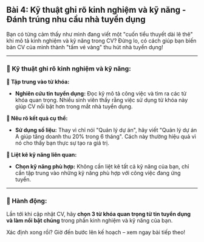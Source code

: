 ## Bài 4: Kỹ thuật ghi rõ kinh nghiệm và kỹ năng - Đánh trúng nhu cầu nhà tuyển dụng

Bạn có từng cảm thấy như mình đang viết một "cuốn tiểu thuyết dài lê thê" khi mô tả kinh nghiệm và kỹ năng trong CV? Đừng lo, có cách giúp bạn biến bản CV của mình thành "tấm vé vàng" thu hút nhà tuyển dụng!

---

### 📌 Kỹ thuật ghi rõ kinh nghiệm và kỹ năng:

**🔹 Tập trung vào từ khóa:**
- **Nghiên cứu tin tuyển dụng:** Đọc kỹ mô tả công việc và tìm ra các từ khóa quan trọng. Nhiều sinh viên thấy rằng việc sử dụng từ khóa này giúp CV nổi bật hơn trong mắt nhà tuyển dụng.

**🔹 Nêu rõ kết quả cụ thể:**
- **Sử dụng số liệu:** Thay vì chỉ nói "Quản lý dự án", hãy viết "Quản lý dự án A giúp tăng doanh thu 20% trong 6 tháng". Cách này thường hiệu quả vì nó cho thấy bạn thực sự tạo ra giá trị.

**🔹 Liệt kê kỹ năng liên quan:**
- **Chọn kỹ năng phù hợp:** Không cần liệt kê tất cả kỹ năng của bạn, chỉ cần tập trung vào những kỹ năng phù hợp với công việc đang ứng tuyển.

---

### 🚀 Hành động:

Lần tới khi cập nhật CV, hãy **chọn 3 từ khóa quan trọng từ tin tuyển dụng và làm nổi bật chúng** trong phần kinh nghiệm và kỹ năng của bạn.

Xác định xong rồi? Giờ đến bước lên kế hoạch – xem ngay bài tiếp theo!